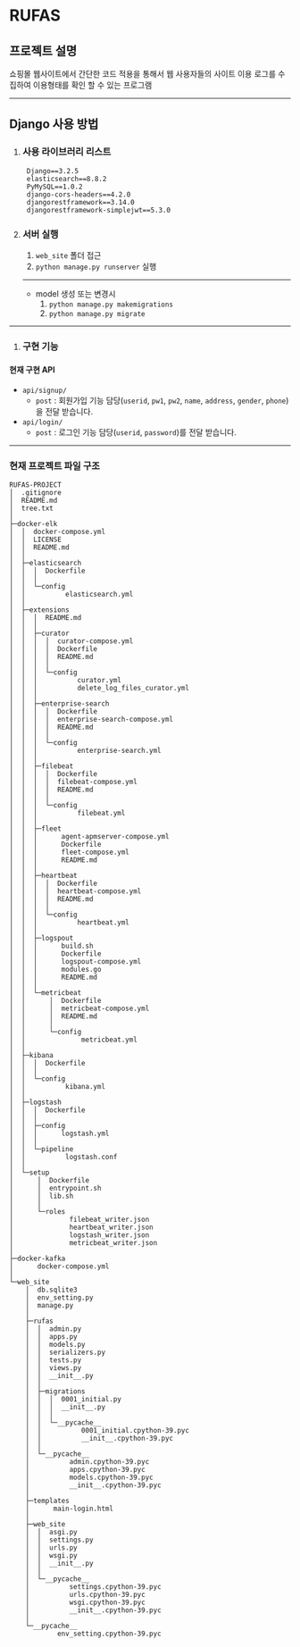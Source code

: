 # RUFAS

## 프로젝트 설명
쇼핑몰 웹사이트에서 간단한 코드 적용을 통해서 웹 사용자들의 사이트 이용 로그를 수집하여 이용형태를 확인 할 수 있는 프로그램

----

## Django 사용 방법

1. ### 사용 라이브러리 리스트
        Django==3.2.5
        elasticsearch==8.8.2
        PyMySQL==1.0.2
        django-cors-headers==4.2.0
        djangorestframework==3.14.0
        djangorestframework-simplejwt==5.3.0


1. ### 서버 실행
    1. `web_site` 폴더 접근
    1. `python manage.py runserver` 실행
    ---
    - model 생성 또는 변경시
        1. `python manage.py makemigrations`
        1. `python manage.py migrate`
---

1. ### 구현 기능
#### 현재 구현 API
- `api/signup/`
  - `post` : 회원가입 기능 담당(`userid`, `pw1`, `pw2`, `name`, `address`, `gender`, `phone`)을 전달 받습니다.
- `api/login/`
  - `post` : 로그인 기능 담당(`userid`, `password`)를 전달 받습니다.

---
### 현재 프로젝트 파일 구조
```
RUFAS-PROJECT
│  .gitignore
│  README.md
│  tree.txt
│  
├─docker-elk
│  │  docker-compose.yml
│  │  LICENSE
│  │  README.md
│  │  
│  ├─elasticsearch
│  │  │  Dockerfile
│  │  │  
│  │  └─config
│  │          elasticsearch.yml
│  │          
│  ├─extensions
│  │  │  README.md
│  │  │  
│  │  ├─curator
│  │  │  │  curator-compose.yml
│  │  │  │  Dockerfile
│  │  │  │  README.md
│  │  │  │  
│  │  │  └─config
│  │  │          curator.yml
│  │  │          delete_log_files_curator.yml
│  │  │          
│  │  ├─enterprise-search
│  │  │  │  Dockerfile
│  │  │  │  enterprise-search-compose.yml
│  │  │  │  README.md
│  │  │  │  
│  │  │  └─config
│  │  │          enterprise-search.yml
│  │  │          
│  │  ├─filebeat
│  │  │  │  Dockerfile
│  │  │  │  filebeat-compose.yml
│  │  │  │  README.md
│  │  │  │  
│  │  │  └─config
│  │  │          filebeat.yml
│  │  │          
│  │  ├─fleet
│  │  │      agent-apmserver-compose.yml
│  │  │      Dockerfile
│  │  │      fleet-compose.yml
│  │  │      README.md
│  │  │      
│  │  ├─heartbeat
│  │  │  │  Dockerfile
│  │  │  │  heartbeat-compose.yml
│  │  │  │  README.md
│  │  │  │  
│  │  │  └─config
│  │  │          heartbeat.yml
│  │  │          
│  │  ├─logspout
│  │  │      build.sh
│  │  │      Dockerfile
│  │  │      logspout-compose.yml
│  │  │      modules.go
│  │  │      README.md
│  │  │      
│  │  └─metricbeat
│  │      │  Dockerfile
│  │      │  metricbeat-compose.yml
│  │      │  README.md
│  │      │  
│  │      └─config
│  │              metricbeat.yml
│  │              
│  ├─kibana
│  │  │  Dockerfile
│  │  │  
│  │  └─config
│  │          kibana.yml
│  │          
│  ├─logstash
│  │  │  Dockerfile
│  │  │  
│  │  ├─config
│  │  │      logstash.yml
│  │  │      
│  │  └─pipeline
│  │          logstash.conf
│  │          
│  └─setup
│      │  Dockerfile
│      │  entrypoint.sh
│      │  lib.sh
│      │  
│      └─roles
│              filebeat_writer.json
│              heartbeat_writer.json
│              logstash_writer.json
│              metricbeat_writer.json
│              
├─docker-kafka
│      docker-compose.yml
│      
└─web_site
    │  db.sqlite3
    │  env_setting.py
    │  manage.py
    │  
    ├─rufas
    │  │  admin.py
    │  │  apps.py
    │  │  models.py
    │  │  serializers.py
    │  │  tests.py
    │  │  views.py
    │  │  __init__.py
    │  │  
    │  ├─migrations
    │  │  │  0001_initial.py
    │  │  │  __init__.py
    │  │  │  
    │  │  └─__pycache__
    │  │          0001_initial.cpython-39.pyc
    │  │          __init__.cpython-39.pyc
    │  │          
    │  └─__pycache__
    │          admin.cpython-39.pyc
    │          apps.cpython-39.pyc
    │          models.cpython-39.pyc
    │          __init__.cpython-39.pyc
    │          
    ├─templates
    │      main-login.html
    │      
    ├─web_site
    │  │  asgi.py
    │  │  settings.py
    │  │  urls.py
    │  │  wsgi.py
    │  │  __init__.py
    │  │  
    │  └─__pycache__
    │          settings.cpython-39.pyc
    │          urls.cpython-39.pyc
    │          wsgi.cpython-39.pyc
    │          __init__.cpython-39.pyc
    │          
    └─__pycache__
            env_setting.cpython-39.pyc
```